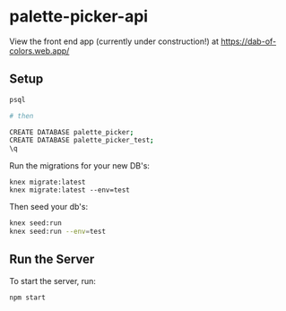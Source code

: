 # palette-picker-api  

View the front end app (currently under construction!) at https://dab-of-colors.web.app/


## Setup


```bash
psql

# then

CREATE DATABASE palette_picker;
CREATE DATABASE palette_picker_test;
\q
```

Run the migrations for your new DB's:
```
knex migrate:latest
knex migrate:latest --env=test
```

Then seed your db's:

```bash
knex seed:run  
knex seed:run --env=test
```

## Run the Server

To start the server, run:

```bash
npm start
```
